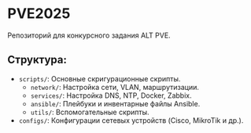 # PVE2025
Репозиторий для конкурсного задания ALT PVE.

## Структура:
- `scripts/`: Основные скригурационные скрипты.
  - `network/`: Настройка сети, VLAN, маршрутизации.
  - `services/`: Настройка DNS, NTP, Docker, Zabbix.
  - `ansible/`: Плейбуки и инвентарные файлы Ansible.
  - `utils/`: Вспомогательные скрипты.
- `configs/`: Конфигурации сетевых устройств (Cisco, MikroTik и др.).
